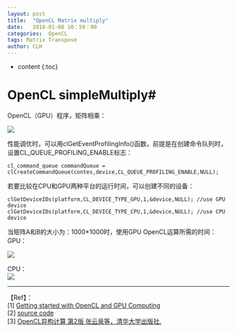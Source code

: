 ```yaml
---
layout: post
title:  "OpenCL Matrix multiply"
date:   2018-01-08 10：59：00
categories:  OpenCL
tags: Matrix Transpose
author: CLH
---
```


* content
{:toc}

# OpenCL simpleMultiply#
OpenCL（GPU）程序，矩阵相乘：         

![](https://i.imgur.com/mjJL9qT.jpg)      

性能调优时，可以用clGetEventProfilingInfo()函数，前提是在创建命令队列时，设置CL_QUEUE_PROFILING_ENABLE标志：     

	cl_command_queue commandQueue = clCreateCommandQueue(contes,device,CL_QUEUE_PROFILING_ENABLE,NULL);         

若要比较在CPU和GPU两种平台的运行时间，可以创建不同的设备：    

	clGetDeviceIDs(platform,CL_DEVICE_TYPE_GPU,1,&device,NULL);	//use GPU device
	clGetDeviceIDs(platform,CL_DEVICE_TYPE_CPU,1,&device,NULL);	//use CPU device  
当矩阵A和B的大小为：1000*1000时，使用GPU OpenCL运算所需的时间：      
GPU：     

![](https://i.imgur.com/h5GRyXX.jpg)    

CPU：      
![](https://i.imgur.com/rTp4MoY.jpg)       

----------
【Ref】：     
[1] [Getting started with OpenCL and GPU Computing](https://www.eriksmistad.no/getting-started-with-opencl-and-gpu-computing/)   
[2] [source code](https://github.com/clhne/simpleMultiply)        
[3] [OpenCL异构计算 第2版 张云泉等，清华大学出版社.](http://www.tup.tsinghua.edu.cn/booksCenter/book_05216401.html)        

	
